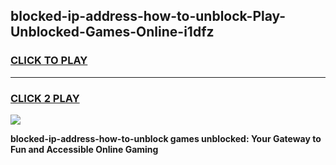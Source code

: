 
## blocked-ip-address-how-to-unblock-Play-Unblocked-Games-Online-i1dfz
<h3>
<a href="https://premium76.site?title=blocked-ip-address-how-to-unblock&ref=25A">CLICK TO PLAY</a></h3>
<hr>

<h3>
<a href="https://premium76.site?title=blocked-ip-address-how-to-unblock&ref=25A">CLICK 2 PLAY</a>
  
</h3>

<a href="https://premium76.site?title=blocked-ip-address-how-to-unblock&ref=25A"><img src="https://clearcache.store/games.png"></a>


**blocked-ip-address-how-to-unblock games unblocked: Your Gateway to Fun and Accessible Online Gaming**

